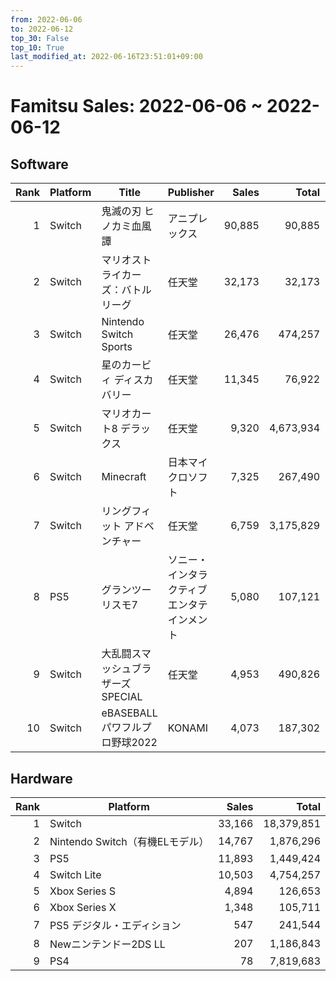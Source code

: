 ```yaml
---
from: 2022-06-06
to: 2022-06-12
top_30: False
top_10: True
last_modified_at: 2022-06-16T23:51:01+09:00
---
```

# Famitsu Sales: 2022-06-06 ~ 2022-06-12
## Software
| Rank | Platform | Title | Publisher | Sales | Total | Rate | New |
| -: | -- | -- | -- | -: | -: | -: | -- |
| 1 | Switch | 鬼滅の刃 ヒノカミ血風譚 | アニプレックス | 90,885 | 90,885 |  | **New** |
| 2 | Switch | マリオストライカーズ：バトルリーグ | 任天堂 | 32,173 | 32,173 |  | **New** |
| 3 | Switch | Nintendo Switch Sports | 任天堂 | 26,476 | 474,257 |  |  |
| 4 | Switch | 星のカービィ ディスカバリー | 任天堂 | 11,345 | 76,922 |  |  |
| 5 | Switch | マリオカート8 デラックス | 任天堂 | 9,320 | 4,673,934 |  |  |
| 6 | Switch | Minecraft | 日本マイクロソフト | 7,325 | 267,490 |  |  |
| 7 | Switch | リングフィット アドベンチャー | 任天堂 | 6,759 | 3,175,829 |  |  |
| 8 | PS5 | グランツーリスモ7 | ソニー・インタラクティブエンタテインメント | 5,080 | 107,121 |  |  |
| 9 | Switch | 大乱闘スマッシュブラザーズ SPECIAL | 任天堂 | 4,953 | 490,826 |  |  |
| 10 | Switch | eBASEBALLパワフルプロ野球2022 | KONAMI | 4,073 | 187,302 |  |  |

## Hardware
| Rank | Platform | Sales | Total |
| -: | -- | -: | -: |
| 1 | Switch | 33,166 | 18,379,851 |
| 2 | Nintendo Switch（有機ELモデル） | 14,767 | 1,876,296 |
| 3 | PS5 | 11,893 | 1,449,424 |
| 4 | Switch Lite | 10,503 | 4,754,257 |
| 5 | Xbox Series S | 4,894 | 126,653 |
| 6 | Xbox Series X | 1,348 | 105,711 |
| 7 | PS5 デジタル・エディション | 547 | 241,544 |
| 8 | Newニンテンドー2DS LL | 207 | 1,186,843 |
| 9 | PS4 | 78 | 7,819,683 |